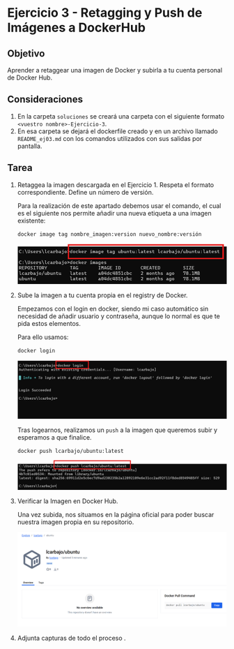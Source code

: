 # Ejercicio 3 - Retagging y Push de Imágenes a DockerHub
## Objetivo 
Aprender a retaggear una imagen de Docker y subirla a tu cuenta personal de Docker Hub.

## Consideraciones
 1. En la carpeta `soluciones` se creará una carpeta con el siguiente formato  `<vuestro nombre>-Ejercicio-3`.
 2. En esa carpeta se dejará el dockerfile creado y en un archivo llamado `README_ej03.md` con los comandos utilizados con sus salidas por pantalla.

## Tarea
1. Retaggea la imagen descargada en el Ejercicio 1. Respeta el formato correspondiente. Define un número de versión.

    Para la realización de este apartado debemos usar el comando, el cual es el siguiente nos permite añadir una nueva etiqueta a una imagen existente:

    ```bash
    docker image tag nombre_imagen:version nuevo_nombre:versión 
    ```

    ![Captura sobre el código](../../datos/Ejercicio03/regatear%20la%20imagen.png)

2. Sube la imagen a tu cuenta propia en el registry de Docker.

    Empezamos con el login en docker, siendo mi caso automático sin necesidad de añadir usuario y contraseña, aunque lo normal es que te pida estos elementos. 

    Para ello usamos: 

    ```bash
    docker login 
    ```
    ![Captura sobre el código](../../datos/Ejercicio03/logearse.png)

    Tras logearnos, realizamos un `push` a la imagen que queremos subir y esperamos a que finalice.

    ```bash
    docker push lcarbajo/ubuntu:latest
    ```
    ![Captura sobre el código](../../datos/Ejercicio03/subir%20imagen.png)

3. Verificar la Imagen en Docker Hub.

    Una vez subida, nos situamos en la página oficial para poder buscar nuestra imagen propia en su repositorio.

     ![Captura sobre el código](../../datos/Ejercicio03/prueba.png)

4. Adjunta capturas de todo el proceso .



